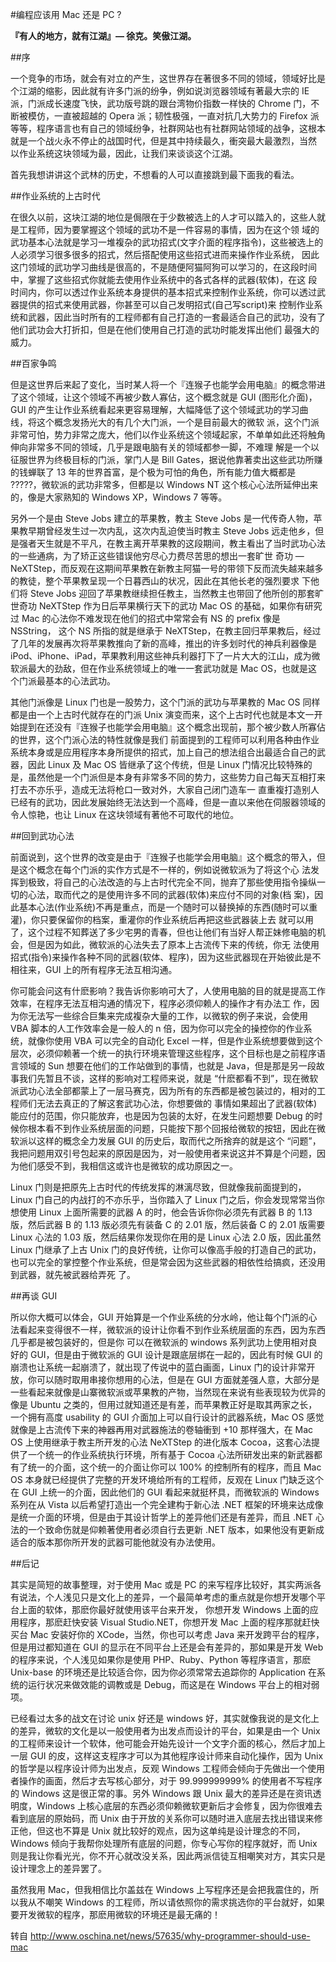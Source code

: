 #编程应该用 Mac 还是 PC ?

**『有人的地方，就有江湖』— 徐克。笑傲江湖。**

##序

一个竞争的市场，就会有对立的产生，这世界存在著很多不同的领域，领域好比是个江湖的缩影，因此就有许多门派的纷争，例如说浏览器领域有著最大宗的 IE 派，门派成长速度飞快，武功版号跳的跟台湾物价指数一样快的 Chrome 门，不断被模仿，一直被超越的 Opera 派；韧性极强，一直对抗几大势力的 Firefox 派等等，程序语言也有自己的领域纷争，社群网站也有社群网站领域的战争，这根本就是一个战火永不停止的战国时代，但是其中持续最久，衝突最大最激烈，当然 以作业系统这块领域为最，因此，让我们来谈谈这个江湖。

首先我想讲讲这个武林的历史，不想看的人可以直接跳到最下面我的看法。

##作业系统的上古时代

在很久以前，这块江湖的地位是侷限在于少数被选上的人才可以踏入的，这些人就是工程师，因为要掌握这个领域的武功不是一件容易的事情，因为在这个领 域的武功基本心法就是学习一堆複杂的武功招式(文字介面的程序指令)，这些被选上的人必须学习很多很多的招式，然后搭配使用这些招式进而来操作作业系统， 因此这门领域的武功学习曲线是很高的，不是随便阿猫阿狗可以学习的，在这段时间中，掌握了这些招式你就能去使用作业系统中的各式各样的武器(软体)，在这 段时间内，你可以透过作业系统本身提供的基本招式来控制作业系统，你可以透过武器提供的招式来使用武器，你甚至可以自己发明招式(自己写script)来 控制作业系统和武器，因此当时所有的工程师都有自己打造的一套最适合自己的武功，没有了他们武功会大打折扣，但是在他们使用自己打造的武功时能发挥出他们 最强大的威力。

##百家争鸣

但是这世界后来起了变化，当时某人将一个『连猴子也能学会用电脑』的概念带进了这个领域，让这个领域不再被少数人寡佔，这个概念就是 GUI (图形化介面)，GUI 的产生让作业系统看起来更容易理解，大幅降低了这个领域武功的学习曲线，将这个概念发扬光大的有几个大门派，一个是目前最大的微软 派，这个门派非常可怕，势力非常之庞大，他们以作业系统这个领域起家，不单单如此还将触角伸向非常多不同的领域，几乎是跟电脑有关的领域都参一脚，不难理 解是一个以征服世界为终极目标的门派，掌门人是 Bill Gates，据说他靠著卖出这些武功所赚的钱蝉联了 13 年的世界首富，是个极为可怕的角色，所有能力值大概都是 ?????，微软派的武功非常多，但都是以 Windows NT 这个核心心法所延伸出来的，像是大家熟知的 Windows XP，Windows 7 等等。

另外一个是由 Steve Jobs 建立的苹果教，教主 Steve Jobs 是一代传奇人物，苹果教早期曾经发生过一次内乱，这次内乱迫使当时教主 Steve Jobs 远走他乡，但是强者天生就是不平凡，在教主离开苹果教的这段期间，教主看出了当时武功心法的一些通病，为了矫正这些错误他穷尽心力费尽苦思的想出一套旷世 奇功 — NeXTStep，而反观在这期间苹果教在新教主阿猫一号的带领下反而流失越来越多的教徒，整个苹果教呈现一个日暮西山的状况，因此在其他长老的强烈要求 下他们将 Steve Jobs 迎回了苹果教继续担任教主，当然教主也带回了他所创的那套旷世奇功 NeXTStep 作为日后苹果横行天下的武功 Mac OS 的基础，如果你有研究过 Mac 的心法你不难发现在他们的招式中常常会有 NS 的 prefix 像是 NSString， 这个 NS 所指的就是继承于 NeXTStep，在教主回归苹果教后，经过了几年的发展再次将苹果教推向了新的高峰，推出的许多划时代的神兵利器像是 iPod、iPhone、iPad，苹果教利用这些神兵利器打下了一片大大的江山，成为微软派最大的劲敌，但在作业系统领域上的唯一一套武功就是 Mac OS，也就是这个门派最基本的心法武功。

其他门派像是 Linux 门也是一股势力，这个门派的武功与苹果教的 Mac OS 同样都是由一个上古时代就存在的门派 Unix 演变而来，这个上古时代也就是本文一开始提到在还没有『连猴子也能学会用电脑』这个概念出现前，那个被少数人所寡佔的世界，这个门派心法的特性就像是我们 前面提到的工程师可以利用各种由作业系统本身或是应用程序本身所提供的招式，加上自己的想法组合出最适合自己的武器，因此 Linux 及 Mac OS 皆继承了这个传统，但是 Linux 门情况比较特殊的是，虽然他是一个门派但是本身有非常多不同的势力，这些势力自己每天互相打来打去不亦乐乎，造成无法将枪口一致对外，大家自己闭门造车一 直重複打造别人已经有的武功，因此发展始终无法达到一个高峰，但是一直以来他在伺服器领域的令人惊艳，也让 Linux 在这块领域有著他不可取代的地位。

##回到武功心法

前面说到，这个世界的改变是由于『连猴子也能学会用电脑』这个概念的带入，但是这个概念在每个门派的实作方式是不一样的，例如说微软派为了将这个心 法发挥到极致，将自己的心法改造的与上古时代完全不同，抛弃了那些使用指令操纵一切的心法，取而代之的是使用许多不同的武器(软体)来应付不同的对象(档 案)，因此基本心法(作业系统)不再是重点，而是一个随时可以替换掉的东西(随时可以重灌)，你只要保留你的档案，重灌你的作业系统后再把这些武器装上去 就可以用了，这个过程不知葬送了多少宅男的青春，但也让他们有当好人帮正妹修电脑的机会，但是因为如此，微软派的心法失去了原本上古流传下来的传统，你无 法使用招式(指令)来操作各种不同的武器(软体、程序)，因为这些武器现在开始彼此是不相往来，GUI 上的所有程序无法互相沟通。

你可能会问这有什麽影响？我告诉你影响可大了，人使用电脑的目的就是提高工作效率，在程序无法互相沟通的情况下，程序必须仰赖人的操作才有办法工 作，因为你无法写一些综合巨集来完成複杂大量的工作，以微软的例子来说，会使用 VBA 脚本的人工作效率会是一般人的 n 倍，因为你可以完全的操控你的作业系统，就像你使用 VBA 可以完全的自动化 Excel 一样，但是作业系统想要做到这个层次，必须仰赖著一个统一的执行环境来管理这些程序，这个目标也是之前程序语言领域的 Sun 想要在他们的工作站做到的事情，也就是 Java，但是那是另一段故事我们先暂且不谈，这样的影响对工程师来说，就是 “什麽都看不到”，现在微软派武功心法全部都蒙上了一层马赛克，因为所有的东西都是被包装过的，相对的工程师们无法去真正的了解这套武功心法，你想要做的 事情如果超出了武器(软体)能应付的范围，你只能放弃，也是因为包装的太好，在发生问题想要 Debug 的时候你根本看不到作业系统层面的问题，只能按下那个回报给微软的按钮，因此在微软派以这样的概念全力发展 GUI 的历史后，取而代之所捨弃的就是这个 “问题”，我把问题用双引号包起来的原因是因为，对一般使用者来说这并不算是个问题，因为他们感受不到，我相信这或许也是微软的成功原因之一。

Linux 门则是把原先上古时代的传统发挥的淋漓尽致，但就像我前面提到的，Linux 门自己的内战打的不亦乐乎，当你踏入了 Linux 门之后，你会发现常常当你想使用 Linux 上面所需要的武器 A 的时，他会告诉你你必须先有武器 B 的 1.13 版，然后武器 B 的 1.13 版必须先有装备 C 的 2.01 版，然后装备 C 的 2.01 版需要 Linux 心法的 1.03 版，然后结果你发现你在用的是 Linux 心法 2.0 版，因此虽然 Linux 门继承了上古 Unix 门的良好传统，让你可以像高手般的打造自己的武功，也可以完全的掌控整个作业系统，但是常会因为这些武器的相依性给搞疯，还没用到武器，就先被武器给弄死 了。

##再谈 GUI

所以你大概可以体会，GUI 开始算是一个作业系统的分水岭，他让每个门派的心法看起来变得很不一样，微软派的设计让你看不到作业系统层面的东西，因为东西几乎都是被包装好的，但是你 可以在微软派的 windows 系列武功上使用相对良好的 GUI，但是由于微软派的 GUI 设计是跟底层绑在一起的，因此有时候 GUI 的崩溃也让系统一起崩溃了，就出现了传说中的蓝白画面，Linux 门的设计非常开放，你可以随时取用串接你想用的心法，但是在 GUI 方面就差强人意，大部分是一些看起来就像是山寨微软派或苹果教的产物，当然现在来说有些表现较为优异的像是 Ubuntu 之类的，但用过就知道还是有差，而苹果教正好是取其两家之长，一个拥有高度 usability 的 GUI 介面加上可以自行设计的武器系统，Mac OS 感觉就像是上古流传下来的神器再用对武器施法的卷轴衝到 +10 那样强大，在 Mac OS 上使用继承于教主所开发的心法 NeXTStep 的进化版本 Cocoa，这套心法提供了一个统一的作业系统执行环境，所有基于 Cocoa 心法所研发出来的新武器都有了统一的介面，这个统一的介面让你可以 100% 的控制所有的程序，而且 Mac OS 本身就已经提供了完整的开发环境给所有的工程师，反观在 Linux 门缺乏这个在 GUI 上统一的介面，因此他们的 GUI 看起来就挺杯具，而微软派的 Windows 系列在从 Vista 以后希望打造出一个完全建构于新心法 .NET 框架的环境来达成像是统一介面的环境，但是由于其设计哲学上的差异他们还是有差异，而且 .NET 心法的一个致命伤就是仰赖著使用者必须自行去更新 .NET 版本，如果他没有更新成适合的版本那你所开发的武器可能他就没有办法使用。

##后记

其实是简短的故事整理，对于使用 Mac 或是 PC 的来写程序比较好，其实两派各有说法，个人浅见只是文化上的差异，一个最简单考虑的重点就是你想开发哪个平台上面的软体，那麽你最好就使用该平台来开发， 你想开发 Windows 上面的应用程序，那麽赶快安装 Visual Studio.NET，你想开发 Mac 上面的程序那就赶快买台 Mac 安装好你的 XCode，当然，你也可以考虑 Java 来开发跨平台的程序，但是用过都知道在 GUI 的显示在不同平台上还是会有差异的，那如果是开发 Web 的程序来说，个人浅见如果你是使用 PHP、Ruby、Python 等程序语言，那麽 Unix-base 的环境还是比较适合你，因为你必须常常去追踪你的 Application 在系统的运行状况来做效能的调教或是 Debug，而这是在 Windows 平台上的相对弱项。

已经看过太多的战文在讨论 unix 好还是 windows 好，其实就像我说的是文化上的差异，微软的文化是以一般使用者为出发点而设计的平台，如果是由一个 Unix 的工程师来设计一个软体，他可能会开始先设计一个文字介面的核心，然后才加上一层 GUI 的皮，这样这支程序才可以为其他程序设计师来自动化操作，因为 Unix 的哲学是以程序设计师为出发点，反观 Windows 工程师会倾向于先做出一个使用者操作的画面，然后才去写核心部分，对于 99.999999999% 的使用者不写程序的 Windows 这是很正常的事。另外 Windows 跟 Unix 最大的差异还是在资讯透明度，Windows 上核心底层的东西必须仰赖微软更新后才会修复，因为你很难去看到底层的原始码，而 Unix 由于开放的关系你可以随时进入底层去找出错误来修正他，但这也不算是 Unix 就比较好的观点，因为这单纯是设计理念的不同，Windows 倾向于我帮你处理所有底层的问题，你专心写你的程序就好，而 Unix 则是我让你看光光，你不开心就改没关系，因此两派信徒互相嘲笑对方，其实只是设计理念上的差异罢了。

虽然我用 Mac，但我相信比尔盖兹在 Windows 上写程序还是会把我震住的，所以我从不嘲笑 Windows 的工程师，所以请依照你的需求挑选你的平台就好，如果要开发微软的程序，那麽用微软的环境还是最无痛的！

转自 http://www.oschina.net/news/57635/why-programmer-should-use-mac
